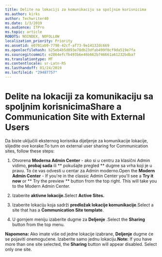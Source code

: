 ```yaml
---
title: Delite na lokaciji za komunikaciju sa spoljnim korisnicima
ms.author: kirks
author: Techwriter40
ms.date: 1/3/2019
ms.audience: ITPro
ms.topic: article
ROBOTS: NOINDEX, NOFOLLOW
localization_priority: Priority
ms.assetid: e0701ab9-7798-42cf-af73-9e14132dc669
ms.openlocfilehash: b25eb4b5d093e78db23dfab499f0cf9da519e7fa
ms.sourcegitcommit: e2864efcfb493b6e46b662b746661a61232bdba7
ms.translationtype: MT
ms.contentlocale: sr-Latn-RS
ms.lasthandoff: 01/24/2019
ms.locfileid: "29487757"
---
```

# <a name="share-a-communication-site-with-external-users"></a><span data-ttu-id="3d317-102">Delite na lokaciji za komunikaciju sa spoljnim korisnicima</span><span class="sxs-lookup"><span data-stu-id="3d317-102">Share a Communication Site with External Users</span></span>

<span data-ttu-id="3d317-103">Da biste uključili eksternog korisnika dijeljenje za komunikacije lokacije, slijedite ove korake:</span><span class="sxs-lookup"><span data-stu-id="3d317-103">To turn on external user sharing for Communication sites, follow these steps:</span></span> 
  
1. <span data-ttu-id="3d317-p101">Otvorena **Moderna Admin Center** - ako si u centru za klasični Admin vidimo, **probaj sada** ili \*\* pokušajte pregled \*\* dugme sa vrha koji je u pravu. To će vas odvesti u centar za Admin moderno.</span><span class="sxs-lookup"><span data-stu-id="3d317-p101">Open the **Modern Admin Center** - If you're in the classic Admin Center you'll see a **Try it now** or \*\* Try the preview \*\* button from the top right. This will take you to the Modern Admin Center.</span></span> 
  
2. <span data-ttu-id="3d317-106">Izaberite **aktivne lokacije.**</span><span class="sxs-lookup"><span data-stu-id="3d317-106">Select **Active Sites.**</span></span>
  
3. <span data-ttu-id="3d317-107">Izaberite lokaciju koja sadrži **predložak lokacije komunikacije**.</span><span class="sxs-lookup"><span data-stu-id="3d317-107">Select a site that has a **Communication Site template**.</span></span> 
  
4. <span data-ttu-id="3d317-108">U gornjem meniju izaberite dugme za **Deljenje** .</span><span class="sxs-lookup"><span data-stu-id="3d317-108">Select the **Sharing** button from the top menu.</span></span> 
  
 <span data-ttu-id="3d317-p102">**Napomena:** Ako imate više od jedne lokacije izabrane, **Deljenje** dugme će se pojaviti onemogućene. Izaberite samo jednu lokaciju.</span><span class="sxs-lookup"><span data-stu-id="3d317-p102">**Note:** If you have more than one site selected, the **Sharing** button will appear disabled. Select only one site.</span></span> 
  

